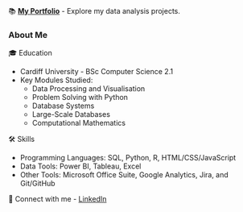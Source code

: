 <br>📚 <a href='https://github.com/rahul-singh0/portfolio/blob/main/README.md'><b>My Portfolio</b></a> - Explore my data analysis projects.

<h3>About Me</h3>

🎓 Education
- Cardiff University - BSc Computer Science 2.1
- Key Modules Studied: <br>
  - Data Processing and Visualisation<br>
  - Problem Solving with Python<br>
  - Database Systems<br>
  - Large-Scale Databases<br>
  - Computational Mathematics

🛠️ Skills
- Programming Languages: SQL, Python, R, HTML/CSS/JavaScript
- Data Tools: Power BI, Tableau, Excel
- Other Tools: Microsoft Office Suite, Google Analytics, Jira, and Git/GitHub

👋 Connect with me -
<a href='https://www.linkedin.com/in/-rahul-singh/'>LinkedIn</a>
